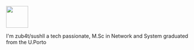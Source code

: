 
<img src="https://slackmojis.com/emojis/43039-animegirl/download" width="60"/> 



I'm zub4t/sushll a tech passionate, M.Sc in Network and System graduated from the U.Porto 

